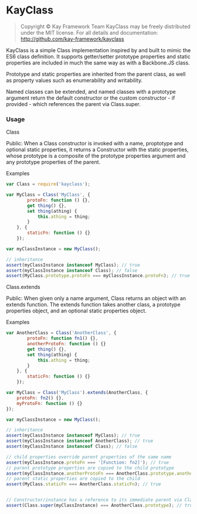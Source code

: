
# KayClass

> Copyright © Kay Framework Team
> KayClass may be freely distributed under the MIT license.
> For all details and documentation:
> http://github.com/kay-framework/kayclass

KayClass is a simple Class implementation inspired by and built to mimic
the ES6 class definition. It supports getter/setter prototype properties and
static properties are included in much the same way as with a Backbone.JS
class.

Prototype and static properties are inherited from the parent class, as well
as property values such as enumerability and writability.

Named classes can be extended, and named classes with a prototype
argument return the default constructor or the custom constructor - if
provided - which references the parent via Class.super.


### Usage

Class

Public: When a Class constructor is invoked with a name, proptotype and optional
        static properties, it returns a Constructor with the static properties,
        whose prototype is a composite of the prototype properties argument and
        any prototype properties of the parent.

Examples

```js
var Class = require('kayclass');

var MyClass = Class('MyClass', {
        protoFn: function () {},
        get thing() {},
        set thing(athing) {
            this.athing = thing;
        }
    }, {
        staticFn: function () {}
    });

var myClassInstance = new MyClass();

// inheritance
assert(myClassInstance instanceof MyClass); // true
assert(myClassInstance instanceof Class); // false
assert(MyClass.prototype.protoFn === myClassInstance.protoFn); // true
```


Class.extends

Public: When given only a name argument, Class returns an object with an extends function.
        The extends function takes another class, a prototype properties object, and an optional
        static properties object.

Examples

```js
var AnotherClass = Class('AnotherClass', {
        protoFn: function fn1() {},
        anotherProtoFn: function () {}
        get thing() {},
        set thing(athing) {
            this.athing = thing;
        }
    }, {
        staticFn: function () {}
    });

var MyClass = Class('MyClass').extends(AnotherClass, {
    protoFn: fn2() {},
    myProtoFn: function () {}
});

var myClassInstance = new MyClass();

// inheritance
assert(myClassInstance instanceof MyClass); // true
assert(myClassInstance instanceof AnotherClass); // true
assert(myClassInstance instanceof Class); // false

// child properties override parent properties of the same name
assert(myClassInstance.protoFn === '[Function: fn2]'); // true
// parent prototype properties are copied to the child prototype
assert(myClassInstance.anotherProtoFn === AnotherClass.prototype.anotherProtoFn); // true
// parent static properties are copied to the child
assert(MyClass.staticFn === AnotherClass.staticFn); // true


// Constructor/instance has a reference to its immediate parent via Class.super()
assert(Class.super(myClassInstance) === AnotherClass.prototype); // true
```

